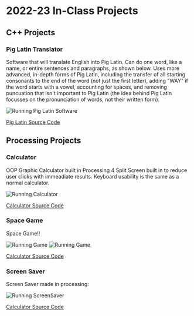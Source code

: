 # 2022-23 In-Class Projects

## C++ Projects

### Pig Latin Translator

Software that will translate English into Pig Latin. Can do one word, like a name, or entire sentences and paragraphs, as shown below. Uses more advanced, in-depth forms of Pig Latin, including the transfer of all starting consonants to the end of the word (not just the first letter), adding "WAY" if the word starts with a vowel, accounting for spaces, and removing puncuation that isn't important to Pig Latin (the idea behind Pig Latin focusses on the pronunciation of words, not their written form).

![Running Pig Latin Software](https://github.com/Luca-Skyline/programming1portfolio/blob/main/images/piglatin.png)

[Pig Latin Source Code](https://github.com/Luca-Skyline/programming1portfolio/blob/main/src/PigLatin/main.cpp)


## Processing Projects

### Calculator

OOP Graphic Calculator built in Processing 4
Split Screen built in to reduce user clicks with immeadiate results. Keyboard usability is the same as a normal calculator.

![Running Calculator](https://github.com/Luca-Skyline/programming1portfolio/blob/main/images/calculator.png)

[Calculator Source Code](https://github.com/Luca-Skyline/programming1portfolio/tree/main/src/calc)

### Space Game

Space Game!!

![Running Game](https://github.com/Luca-Skyline/programming1portfolio/blob/main/images/asteriods.png)
![Running Game](https://github.com/Luca-Skyline/programming1portfolio/blob/main/images/gamestart.png)

[Calculator Source Code](https://github.com/Luca-Skyline/programming1portfolio/tree/main/src/spacegame)

### Screen Saver

Screen Saver made in processing:

![Running ScreenSaver](https://github.com/Luca-Skyline/programming1portfolio/blob/main/images/screesaver.png)

[Calculator Source Code](https://github.com/Luca-Skyline/programming1portfolio/tree/main/src/screensaver)


